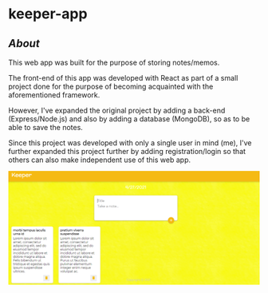 # **keeper-app**

## *About*
This web app was built for the purpose of storing notes/memos.

The front-end of this app was developed with React as part of a small project done for the purpose
  of becoming acquainted with the aforementioned framework.
  
However, I've expanded the original project by adding a back-end (Express/Node.js) and also by adding 
  a database (MongoDB), so as to be able to save the notes.
  
 Since this project was developed with only a single user in mind (me), I've further expanded this
  project further by adding registration/login so that others can also make independent use of this
  web app.
  
  ![Front-end](./images/notes_screen_s.png)

